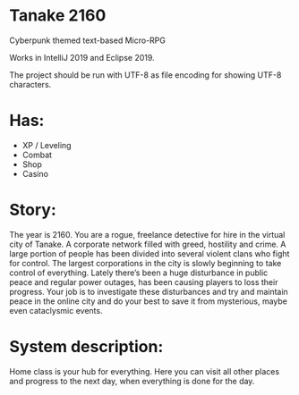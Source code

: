 # Tanake 2160
Cyberpunk themed text-based Micro-RPG

Works in IntelliJ 2019 and Eclipse 2019.

The project should be run with UTF-8 as file encoding for showing UTF-8 characters.

# Has:

- XP / Leveling 
- Combat 
- Shop
- Casino

# Story:
The year is 2160. You are a rogue, freelance detective for hire in the virtual
city of Tanake. A corporate network filled with greed, hostility and crime. 
A large portion of people has been divided into several violent clans who fight for control. 
The largest corporations in the city is slowly beginning to take control of everything.
Lately there’s been a huge disturbance in public peace and regular power outages,
has been causing players to loss their progress. Your job is to investigate
these disturbances and try and maintain peace in the online city 
and do your best to save it from mysterious, maybe even cataclysmic events.

# System description:
Home class is your hub for everything. Here you can visit all other places and progress to the next day, when everything is done for the day. 
